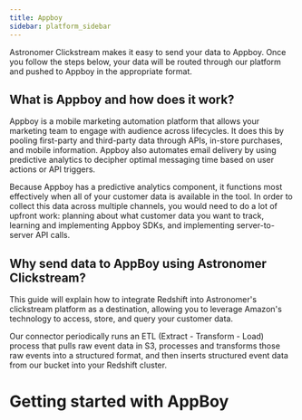 ```yaml
---
title: Appboy
sidebar: platform_sidebar
---
```

Astronomer Clickstream makes it easy to send your data to Appboy. Once you follow the steps below, your data will be routed through our platform and pushed to Appboy in the appropriate format. 

## What is Appboy and how does it work?

Appboy is a mobile marketing automation platform that allows your marketing team to engage with audience across lifecycles. It does this by pooling first-party and third-party data through APIs, in-store purchases, and mobile information. Appboy also automates email delivery by using predictive analytics to decipher optimal messaging time based on user actions or API triggers.

Because Appboy has a predictive analytics component, it functions most effectively when all of your customer data is available in the tool. In order to collect this data across multiple channels, you would need to do a lot of upfront work: planning about what customer data you want to track, learning and implementing Appboy SDKs, and implementing server-to-server API calls.

## Why send data to AppBoy using Astronomer Clickstream?

This guide will explain how to integrate Redshift into Astronomer's clickstream platform as a destination, allowing you to leverage Amazon's technology to access, store, and query your customer data.

Our connector periodically runs an ETL (Extract - Transform - Load) process that pulls raw event data in S3, processes and transforms those raw events into a structured format, and then inserts structured event data from our bucket into your Redshift cluster. 


# Getting started with AppBoy